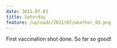 ```yaml
---
date: 2021-07-03
title: Saturday
feature: /uploads/2021/07/weather_03.png
---
```


First vaccination shot done. So far so good!
